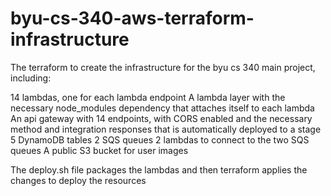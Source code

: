 # byu-cs-340-aws-terraform-infrastructure

The terraform to create the infrastructure for the byu cs 340 main project, including:

14 lambdas, one for each lambda endpoint 
A lambda layer with the necessary node_modules dependency that attaches itself to each lambda
An api gateway with 14 endpoints, with CORS enabled and the necessary method and integration responses that is automatically deployed to a stage
5 DynamoDB tables
2 SQS queues
2 lambdas to connect to the two SQS queues
A public S3 bucket for user images

The deploy.sh file packages the lambdas and then terraform applies the changes to deploy the resources
